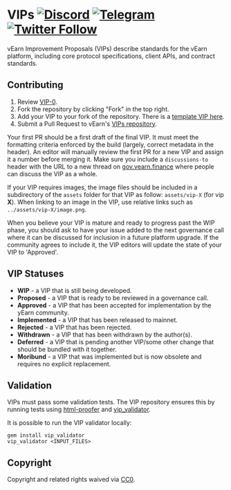 # VIPs [![Discord](https://img.shields.io/discord/734804446353031319.svg?color=768AD4&label=discord&logo=https%3A%2F%2Fdiscordapp.com%2Fassets%2F8c9701b98ad4372b58f13fd9f65f966e.svg)](https://discordapp.com/channels/????/) [![Telegram](https://img.shields.io/badge/chat-on%20Telegram-blue.svg)](https://t.me/vearnfinance) [![Twitter Follow](https://img.shields.io/twitter/follow/vearnfinance.svg?label=vearnfinance&style=social)](https://twitter.com/vearnfinance)

vEarn Improvement Proposals (VIPs) describe standards for the vEarn platform, including core protocol specifications, client APIs, and contract standards.
 
## Contributing

 1. Review [VIP-0](VIPS/vip-0.md).
 2. Fork the repository by clicking "Fork" in the top right.
 3. Add your VIP to your fork of the repository. There is a [template VIP here](vip-X.md).
 4. Submit a Pull Request to vEarn's [VIPs repository](https://github.com/vearnfinance/VIPS/).

Your first PR should be a first draft of the final VIP. It must meet the formatting criteria enforced by the build (largely, correct metadata in the header). An editor will manually review the first PR for a new VIP and assign it a number before merging it. Make sure you include a `discussions-to` header with the URL to a new thread on [gov.vearn.finance](https://gov.vearn.finance/) where people can discuss the VIP as a whole.

If your VIP requires images, the image files should be included in a subdirectory of the `assets` folder for that VIP as follow: `assets/vip-X` (for vip **X**). When linking to an image in the VIP, use relative links such as `../assets/vip-X/image.png`.

When you believe your VIP is mature and ready to progress past the WIP phase, you should ask to have your issue added to the next governance call where it can be discussed for inclusion in a future platform upgrade. If the community agrees to include it, the VIP editors will update the state of your VIP to 'Approved'.

## VIP Statuses

* **WIP** - a VIP that is still being developed.
* **Proposed** - a VIP that is ready to be reviewed in a governance call.
* **Approved** - a VIP that has been accepted for implementation by the yEarn community.
* **Implemented** - a VIP that has been released to mainnet.
* **Rejected** - a VIP that has been rejected.
* **Withdrawn** - a VIP that has been withdrawn by the author(s).
* **Deferred** - a VIP that is pending another VIP/some other change that should be bundled with it together.
* **Moribund** - a VIP that was implemented but is now obsolete and requires no explicit replacement.

## Validation

VIPs must pass some validation tests.  The VIP repository ensures this by running tests using [html-proofer](https://rubygems.org/gems/html-proofer) and [vip_validator](https://rubygems.org/gems/vip_validator).

It is possible to run the VIP validator locally:
```
gem install vip_validator
vip_validator <INPUT_FILES>
```

## Copyright

Copyright and related rights waived via [CC0](https://creativecommons.org/publicdomain/zero/1.0/).
